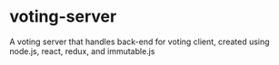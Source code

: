 # voting-server
A voting server that handles back-end for voting client, created using node.js, react, redux, and immutable.js
